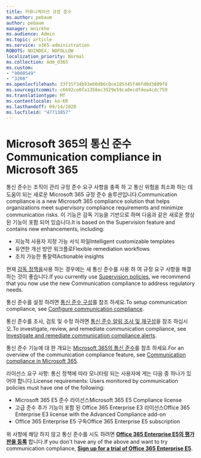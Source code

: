 ```yaml
---
title: 커뮤니케이션 규정 준수
ms.author: pebaum
author: pebaum
manager: mnirkhe
ms.audience: Admin
ms.topic: article
ms.service: o365-administration
ROBOTS: NOINDEX, NOFOLLOW
localization_priority: Normal
ms.collection: Adm_O365
ms.custom:
- "9000549"
- "3208"
ms.openlocfilehash: 33f15f34b93e60d86c0ce185345f40fd0d3809f8
ms.sourcegitcommit: c6692ce0fa1358ec3529e59ca0ecdfdea4cdc759
ms.translationtype: MT
ms.contentlocale: ko-KR
ms.lasthandoff: 09/14/2020
ms.locfileid: "47713857"
---
```

# <a name="communication-compliance-in-microsoft-365"></a><span data-ttu-id="11984-102">Microsoft 365의 통신 준수</span><span class="sxs-lookup"><span data-stu-id="11984-102">Communication compliance in Microsoft 365</span></span>

<span data-ttu-id="11984-103">통신 준수는 조직이 관리 규정 준수 요구 사항을 충족 하 고 통신 위험을 최소화 하는 데 도움이 되는 새로운 Microsoft 365 규정 준수 솔루션입니다.</span><span class="sxs-lookup"><span data-stu-id="11984-103">Communication compliance is a new Microsoft 365 compliance solution that helps organizations meet supervisory compliance requirements and minimize communication risks.</span></span> <span data-ttu-id="11984-104">이 기능은 감독 기능을 기반으로 하며 다음과 같은 새로운 향상 된 기능이 포함 되어 있습니다.</span><span class="sxs-lookup"><span data-stu-id="11984-104">It is based on the Supervision feature and contains new enhancements, including:</span></span>

- <span data-ttu-id="11984-105">지능적 사용자 지정 가능 서식 파일</span><span class="sxs-lookup"><span data-stu-id="11984-105">Intelligent customizable templates</span></span>
- <span data-ttu-id="11984-106">유연한 개선 방안 워크플로</span><span class="sxs-lookup"><span data-stu-id="11984-106">Flexible remediation workflows</span></span>
- <span data-ttu-id="11984-107">조치 가능한 통찰력</span><span class="sxs-lookup"><span data-stu-id="11984-107">Actionable insights</span></span>

<span data-ttu-id="11984-108">현재 [감독 정책을](https://docs.microsoft.com/microsoft-365/compliance/supervision-policies)사용 하는 경우에는 새 통신 준수를 사용 하 여 규정 요구 사항을 해결 하는 것이 좋습니다.</span><span class="sxs-lookup"><span data-stu-id="11984-108">If you currently use [Supervision policies](https://docs.microsoft.com/microsoft-365/compliance/supervision-policies), we recommend that you now use the new Communication compliance to address regulatory needs.</span></span>

<span data-ttu-id="11984-109">통신 준수를 설정 하려면 [통신 준수 구성](https://docs.microsoft.com/microsoft-365/compliance/communication-compliance-configure)를 참조 하세요.</span><span class="sxs-lookup"><span data-stu-id="11984-109">To setup communication compliance, see [Configure communication compliance](https://docs.microsoft.com/microsoft-365/compliance/communication-compliance-configure).</span></span>

<span data-ttu-id="11984-110">통신 준수를 조사, 검토 및 수정 하려면 [통신 준수 알림 조사 및 재구성](https://docs.microsoft.com/microsoft-365/compliance/communication-compliance-investigate-remediate)을 참조 하십시오.</span><span class="sxs-lookup"><span data-stu-id="11984-110">To investigate, review, and remediate communication compliance, see [Investigate and remediate communication compliance alerts](https://docs.microsoft.com/microsoft-365/compliance/communication-compliance-investigate-remediate).</span></span>

<span data-ttu-id="11984-111">통신 준수 기능에 대 한 개요는 [Microsoft 365의 통신 준수](https://docs.microsoft.com/microsoft-365/compliance/communication-compliance)를 참조 하세요.</span><span class="sxs-lookup"><span data-stu-id="11984-111">For an overview of the communication compliance feature, see [Communication compliance in Microsoft 365](https://docs.microsoft.com/microsoft-365/compliance/communication-compliance).</span></span>

<span data-ttu-id="11984-112">라이선스 요구 사항: 통신 정책에 따라 모니터링 되는 사용자에 게는 다음 중 하나가 있어야 합니다.</span><span class="sxs-lookup"><span data-stu-id="11984-112">License requirements: Users monitored by communication policies must have one of the following:</span></span>

- <span data-ttu-id="11984-113">Microsoft 365 E5 준수 라이선스</span><span class="sxs-lookup"><span data-stu-id="11984-113">Microsoft 365 E5 Compliance license</span></span>
- <span data-ttu-id="11984-114">고급 준수 추가 기능이 포함 된 Office 365 Enterprise E3 라이선스</span><span class="sxs-lookup"><span data-stu-id="11984-114">Office 365 Enterprise E3 license with the Advanced Compliance add-on</span></span>
- <span data-ttu-id="11984-115">Office 365 Enterprise E5 구독</span><span class="sxs-lookup"><span data-stu-id="11984-115">Office 365 Enterprise E5 subscription</span></span>

<span data-ttu-id="11984-116">위 사항에 해당 하지 않고 통신 준수를 시도 하려면 **[Office 365 Enterprise E5의 평가판을 등록](https://go.microsoft.com/fwlink/p/?LinkID=698279)** 합니다.</span><span class="sxs-lookup"><span data-stu-id="11984-116">If you don't have any of the above and want to try communication compliance, **[Sign up for a trial of Office 365 Enterprise E5](https://go.microsoft.com/fwlink/p/?LinkID=698279)**.</span></span>